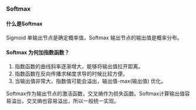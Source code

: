 ### Softmax

#### 什么是Softmax
Sigmoid 单输出节点是确定概率值，Softmax 输出节点的输出值是概率分布。

#### Softmax 为何加指数函数？
1. 指数函数的曲线斜率逐渐增大，能够将输出值拉开距离。
2. 指数函数在反向传播求梯度求导的时候比较方便。
3. 当输出值非常大，指数值可能会溢出，输出值-max(输出值) 优化。

Softmax作为输出节点的激活函数，交叉熵作为损失函数。Softmax计算输出值容易溢出，交叉熵也容易溢出，所以一般统一实现。
